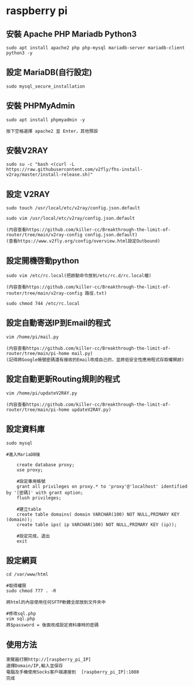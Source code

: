 raspberry pi
==============

安裝 Apache PHP Mariadb Python3
------------------------------
	sudo apt install apache2 php php-mysql mariadb-server mariadb-client python3 -y

設定 MariaDB(自行設定)
------------------------------
	sudo mysql_secure_installation 

安裝 PHPMyAdmin
------------------------------
	sudo apt install phpmyadmin -y

	按下空格選擇 apache2 並 Enter，其他預設

安裝V2RAY
------------------------------
	sudo su -c "bash <(curl -L https://raw.githubusercontent.com/v2fly/fhs-install-v2ray/master/install-release.sh)"

設定 V2RAY
------------------------------
	sudo touch /usr/local/etc/v2ray/config.json.default

	sudo vim /usr/local/etc/v2ray/config.json.default

	(内容查看https://github.com/killer-cc/Breakthrough-the-limit-of-router/tree/main/v2ray-config config.json.default)
	(查看https://www.v2fly.org/config/overview.html設定Outbound)

設定開機啓動python
------------------------------
	sudo vim /etc/rc.local(把啟動命令放到/etc/rc.d/rc.local檔)

	(内容查看https://github.com/killer-cc/Breakthrough-the-limit-of-router/tree/main/v2ray-config 路徑.txt)

	sudo chmod 744 /etc/rc.local

設定自動寄送IP到Email的程式
------------------------------
	vim /home/pi/mail.py

	(内容查看https://github.com/killer-cc/Breakthrough-the-limit-of-router/tree/main/pi-home mail.py) 
	(記得將Google帳號密碼還有接收的Email改成自己的，並將低安全性應用程式存取權開啟)

設定自動更新Routing規則的程式
------------------------------
	vim /home/pi/updateV2RAY.py

	(内容查看https://github.com/killer-cc/Breakthrough-the-limit-of-router/tree/main/pi-home updateV2RAY.py)

設定資料庫
------------------------------
	sudo mysql

	#進入MariaDB後
		
		create database proxy;
		use proxy;

		#設定專用帳號
		grant all privileges on proxy.* to 'proxy'@'localhost' identified by '[密碼]' with grant option;
		flush privileges;

		#建立table
		create table domains( domain VARCHAR(100) NOT NULL,PRIMARY KEY (domain));
		create table ips( ip VARCHAR(100) NOT NULL,PRIMARY KEY (ip));
		
		#設定完成，退出
		exit

設定網頁
------------------------------
	cd /var/www/html

	#取得權限
	sudo chmod 777 . -R

	將html的內容使用任何SFTP軟體全部放到文件夾中

	#修改sql.php
	vim sql.php
	將$password = 後面改成設定資料庫時的密碼

使用方法
------------------------------
	瀏覽器打開http://[raspberry_pi_IP]
	選擇Domain/IP,輸入並保存
	電腦及手機使用Socks客戶端連接到	[raspberry_pi_IP]:1080
	完成
